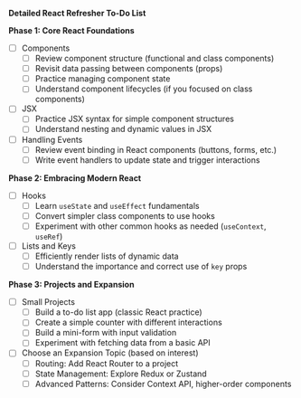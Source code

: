 
**Detailed React Refresher To-Do List**

**Phase 1: Core React Foundations**

- [ ] Components
    - [ ] Review component structure (functional and class components)
    - [ ] Revisit data passing between components (props)
    - [ ] Practice managing component state
    - [ ] Understand component lifecycles (if you focused on class components)
- [ ] JSX
    - [ ] Practice JSX syntax for simple component structures
    - [ ] Understand nesting and dynamic values in JSX
- [ ] Handling Events
    - [ ] Review event binding in React components (buttons, forms, etc.)
    - [ ] Write event handlers to update state and trigger interactions

**Phase 2: Embracing Modern React**

- [ ] Hooks
    - [ ] Learn `useState` and `useEffect` fundamentals
    - [ ] Convert simpler class components to use hooks
    - [ ] Experiment with other common hooks as needed (`useContext`, `useRef`)
- [ ] Lists and Keys
    - [ ] Efficiently render lists of dynamic data
    - [ ] Understand the importance and correct use of `key` props

**Phase 3: Projects and Expansion**

- [ ] Small Projects
    - [ ] Build a to-do list app (classic React practice)
    - [ ] Create a simple counter with different interactions
    - [ ] Build a mini-form with input validation
    - [ ] Experiment with fetching data from a basic API 
- [ ] Choose an Expansion Topic (based on interest)
    - [ ] Routing: Add React Router to a project 
    - [ ] State Management: Explore Redux or Zustand 
    - [ ] Advanced Patterns: Consider Context API, higher-order components